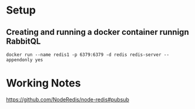 # Setup
## Creating and running a docker container runnign RabbitQL

```docker
docker run --name redis1 -p 6379:6379 -d redis redis-server --appendonly yes
```

# Working Notes
https://github.com/NodeRedis/node-redis#pubsub